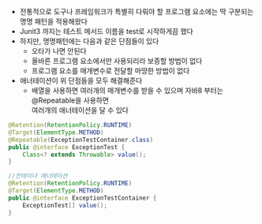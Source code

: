 * 전통적으로 도구나 프레임워크가 특별히 다뤄야 할 프로그램 요소에는 딱 구분되는 명명 패턴을 적용해왔다
* Junit3 까지는 테스트 메서드 이름을 test로 시작하게끔 했다
* 하지만, 명명패턴에는 다음과 같은 단점들이 있다
  * 오타가 나면 안된다
  * 올바른 프로그램 요소에서만 사용되리라 보증할 방법이 없다
  * 프로그램 요소를 매개변수로 전달할 마땅한 방법이 없다
* 애너테이션이 위 단점들을 모두 해결해준다
  * 배열을 사용하면 여러개의 매개변수를 받을 수 있으며 자바8 부터는 @Repeatable을 사용하면<br>
  여러개의 애너테이션을 달 수 있다

```java
@Retention(RetentionPolicy.RUNTIME)
@Target(ElementType.METHOD)
@Repeatable(ExceptionTestContainer.class)
public @interface ExceptionTest {
    Class<? extends Throwable> value();
}

//컨테이너 애너테이션
@Retention(RetentionPolicy.RUNTIME)
@Target(ElementType.METHOD)
public @interface ExceptionTestContainer {
    ExceptionTest[] value();
}
```